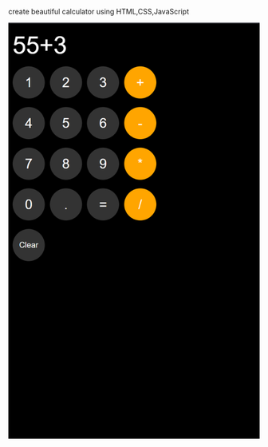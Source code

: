 create beautiful calculator using HTML,CSS,JavaScript

![image](https://github.com/Adilpk/calculator/blob/2be0b9889d36ea9a93b3ea677d96a7e4b992a646/calculator.png)

